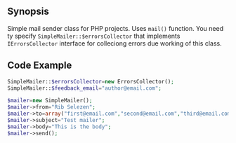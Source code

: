 ## Synopsis

Simple mail sender class for PHP projects. Uses `mail()` function. You need ty specify `SimpleMailer::$errorsCollector` that implements `IErrorsCollector` interface for colleciong errors due working of this class.

## Code Example

```php
SimpleMailer::$errorsCollector=new ErrorsCollector();
SimpleMailer::$feedback_email="author@email.com";

$mailer=new SimpleMailer();
$mailer->from="Rib Selezen";
$mailer->to=array("first@email.com","second@email.com","third@email.com");
$mailer->subject="Test mailer";
$mailer->body="This is the body";
$mailer->send();
```
